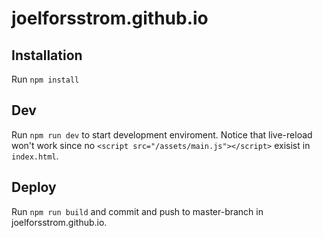 # joelforsstrom.github.io

## Installation

Run `npm install`

## Dev

Run `npm run dev` to start development enviroment. Notice that live-reload won't work since no `<script src="/assets/main.js"></script>` exisist in `index.html`.

## Deploy

Run `npm run build` and commit and push to master-branch in joelforsstrom.github.io.